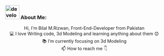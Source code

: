 ### <img src="/images/Developer.gif" alt="developer gif" height="45px"> About Me:
<p align="center">
    Hi, I'm Bilal M.Rizwan, Front-End-Developer from Pakistan
    <br>
    💻 I love Writing code, 3d Modeling and learning anything about them 😊
    <br>
    📚 I’m currently focusing on 3d Modeling
    <br>
    📫 How to reach me 👇

</p>
<!-- <p align="center">
> :Buttons
> > :Button label=HTML5
>
> > :Button label=CSS
>
> > :Button label=Bootstrap
>
> > :Button label=Wordpress
>
> > :Button label=Javascript
>
> > :Button label=Jquery
>
> > :Button label=Git
>
> > :Button label=GitHub
>
> > :Button label=Blender
>
> > :Button label=Photoshop
>
> > :Button label=AdobeXd
>
> > :Button label=Figma
</p> -->



